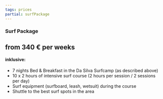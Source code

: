 ```yaml
---
tags: prices
partial: surfPackage
---
```


### Surf Package

## from 340 € per weeks

#### inklusive:

* 7 nights Bed & Breakfast in the Da Silva Surfcamp (as described above)
* 10 x 2 hours of intensive surf course (2 hours per session / 2 sessions per day)
* Surf equipment (surfboard, leash, wetsuit) during the course
* Shuttle to the best surf spots in the area
